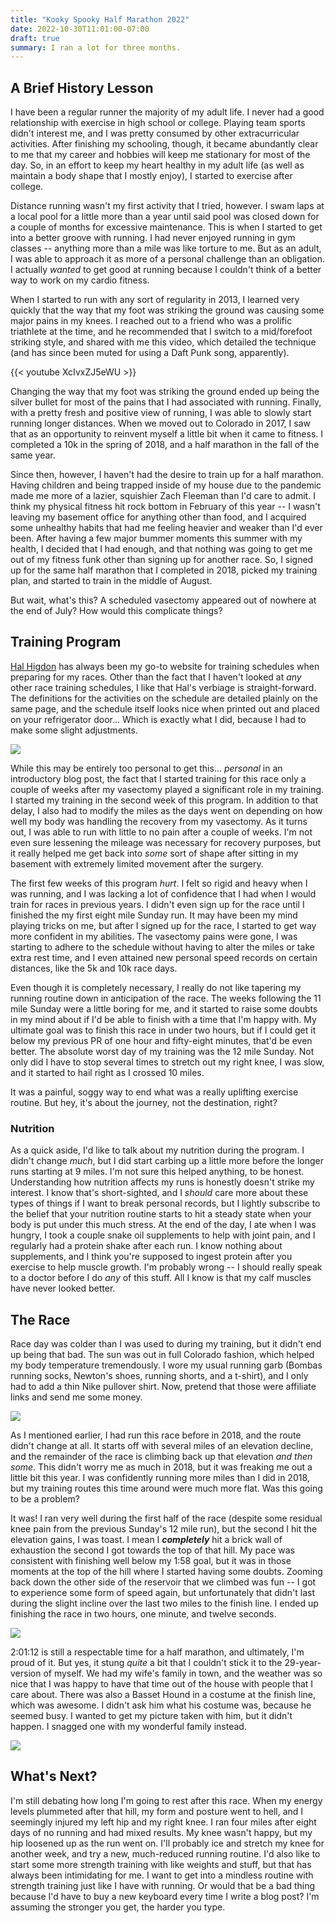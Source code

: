 ```yaml
---
title: "Kooky Spooky Half Marathon 2022"
date: 2022-10-30T11:01:00-07:00
draft: true
summary: I ran a lot for three months.
---
```


## A Brief History Lesson
I have been a regular runner the majority of my adult life. I never had a good relationship with exercise in high school or college. Playing team sports didn't interest me, and I was pretty consumed by other extracurricular activities. After finishing my schooling, though, it became abundantly clear to me that my career and hobbies will keep me stationary for most of the day. So, in an effort to keep my heart healthy in my adult life (as well as maintain a body shape that I mostly enjoy), I started to exercise after college.

Distance running wasn't my first activity that I tried, however. I swam laps at a local pool for a little more than a year until said pool was closed down for a couple of months for excessive maintenance. This is when I started to get into a better groove with running. I had never enjoyed running in gym classes -- anything more than a mile was like torture to me. But as an adult, I was able to approach it as more of a personal challenge than an obligation. I actually _wanted_ to get good at running because I couldn't think of a better way to work on my cardio fitness.

When I started to run with any sort of regularity in 2013, I learned very quickly that the way that my foot was striking the ground was causing some major pains in my knees. I reached out to a friend who was a prolific triathlete at the time, and he recommended that I switch to a mid/forefoot striking style, and shared with me this video, which detailed the technique (and has since been muted for using a Daft Punk song, apparently).

{{< youtube XcIvxZJ5eWU >}}

Changing the way that my foot was striking the ground ended up being the silver bullet for most of the pains that I had associated with running. Finally, with a pretty fresh and positive view of running, I was able to slowly start running longer distances. When we moved out to Colorado in 2017, I saw that as an opportunity to reinvent myself a little bit when it came to fitness. I completed a 10k in the spring of 2018, and a half marathon in the fall of the same year.

Since then, however, I haven't had the desire to train up for a half marathon. Having children and being trapped inside of my house due to the pandemic made me more of a lazier, squishier Zach Fleeman than I'd care to admit. I think my physical fitness hit rock bottom in February of this year -- I wasn't leaving my basement office for anything other than food, and I acquired some unhealthy habits that had me feeling heavier and weaker than I'd ever been. After having a few major bummer moments this summer with my health, I decided that I had enough, and that nothing was going to get me out of my fitness funk other than signing up for another race. So, I signed up for the same half marathon that I completed in 2018, picked my training plan, and started to train in the middle of August.

But wait, what's this? A scheduled vasectomy appeared out of nowhere at the end of July? How would this complicate things?

## Training Program
[Hal Higdon](https://www.halhigdon.com/training-programs/half-marathon-training/intermediate-1-half-marathon/) has always been my go-to website for training schedules when preparing for my races. Other than the fact that I haven't looked at _any_ other race training schedules, I like that Hal's verbiage is straight-forward. The definitions for the activities on the schedule are detailed plainly on the same page, and the schedule itself looks nice when printed out and placed on your refrigerator door... Which is exactly what I did, because I had to make some slight adjustments.

![](half_training.png)

While this may be entirely too personal to get this... _personal_ in an introductory blog post, the fact that I started training for this race only a couple of weeks after my vasectomy played a significant role in my training. I started my training in the second week of this program. In addition to that delay, I also had to modify the miles as the days went on depending on how well my body was handling the recovery from my vasectomy. As it turns out, I was able to run with little to no pain after a couple of weeks. I'm not even sure lessening the mileage was necessary for recovery purposes, but it really helped me get back into _some_ sort of shape after sitting in my basement with extremely limited movement after the surgery. 

The first few weeks of this program _hurt_. I felt so rigid and heavy when I was running, and I was lacking a lot of confidence that I had when I would train for races in previous years. I didn't even sign up for the race until I finished the my first eight mile Sunday run. It may have been my mind playing tricks on me, but after I signed up for the race, I started to get way more confident in my abilities. The vasectomy pains were gone, I was starting to adhere to the schedule without having to alter the miles or take extra rest time, and I even attained new personal speed records on certain distances, like the 5k and 10k race days.

Even though it is completely necessary, I really do not like tapering my running routine down in anticipation of the race. The weeks following the 11 mile Sunday were a little boring for me, and it started to raise some doubts in my mind about if I'd be able to finish with a time that I'm happy with. My ultimate goal was to finish this race in under two hours, but if I could get it below my previous PR of one hour and fifty-eight minutes, that'd be even better. The absolute worst day of my training was the 12 mile Sunday. Not only did I have to stop several times to stretch out my right knee, I was slow, and it started to hail right as I crossed 10 miles.

It was a painful, soggy way to end what was a really uplifting exercise routine. But hey, it's about the journey, not the destination, right?

### Nutrition
As a quick aside, I'd like to talk about my nutrition during the program. I didn't change _much_, but I did start carbing up a little more before the longer runs starting at 9 miles. I'm not sure this helped anything, to be honest. Understanding how nutrition affects my runs is honestly doesn't strike my interest. I know that's short-sighted, and I _should_ care more about these types of things if I want to break personal records, but I lightly subscribe to the belief that your nutrition routine starts to hit a steady state when your body is put under this much stress. At the end of the day, I ate when I was hungry, I took a couple snake oil supplements to help with joint pain, and I regularly had a protein shake after each run. I know nothing about supplements, and I think you're supposed to ingest protein after you exercise to help muscle growth. I'm probably wrong -- I should really speak to a doctor before I do _any_ of this stuff. All I know is that my calf muscles have never looked better.

## The Race
Race day was colder than I was used to during my training, but it didn't end up being that bad. The sun was out in full Colorado fashion, which helped my body temperature tremendously. I wore my usual running garb (Bombas running socks, Newton's shoes, running shorts, and a t-shirt), and I only had to add a thin Nike pullover shirt. Now, pretend that those were affiliate links and send me some money.

![](strava.jpg)

As I mentioned earlier, I had run this race before in 2018, and the route didn't change at all. It starts off with several miles of an elevation decline, and the remainder of the race is climbing back up that elevation _and then some_. This didn't worry me as much in 2018, but it was freaking me out a little bit this year. I was confidently running more miles than I did in 2018, but my training routes this time around were much more flat. Was this going to be a problem?

It was! I ran very well during the first half of the race (despite some residual knee pain from the previous Sunday's 12 mile run), but the second I hit the elevation gains, I was toast. I mean I ___completely___ hit a brick wall of exhaustion the second I got towards the top of that hill. My pace was consistent with finishing well below my 1:58 goal, but it was in those moments at the top of the hill where I started having some doubts. Zooming back down the other side of the reservoir that we climbed was fun -- I got to experience some form of speed again, but unfortunately that didn't last during the slight incline over the last two miles to the finish line. I ended up finishing the race in two hours, one minute, and twelve seconds.

![](pace-v-elevation.png)

2:01:12 is still a respectable time for a half marathon, and ultimately, I'm proud of it. But yes, it stung _quite_ a bit that I couldn't stick it to the 29-year-version of myself. We had my wife's family in town, and the weather was so nice that I was happy to have that time out of the house with people that I care about. There was also a Basset Hound in a costume at the finish line, which was awesome. I didn't ask him what his costume was, because he seemed busy. I wanted to get my picture taken with him, but it didn't happen. I snagged one with my wonderful family instead.

![](spooky_fam.png)

## What's Next?
I'm still debating how long I'm going to rest after this race. When my energy levels plummeted after that hill, my form and posture went to hell, and I seemingly injured my left hip and my right knee. I ran four miles after eight days of no running and had mixed results. My knee wasn't happy, but my hip loosened up as the run went on. I'll probably ice and stretch my knee for another week, and try a new, much-reduced running routine. I'd also like to start some more strength training with like weights and stuff, but that has always been intimidating for me. I want to get into a mindless routine with strength training just like I have with running. Or would that be a bad thing because I'd have to buy a new keyboard every time I write a blog post? I'm assuming the stronger you get, the harder you type.

